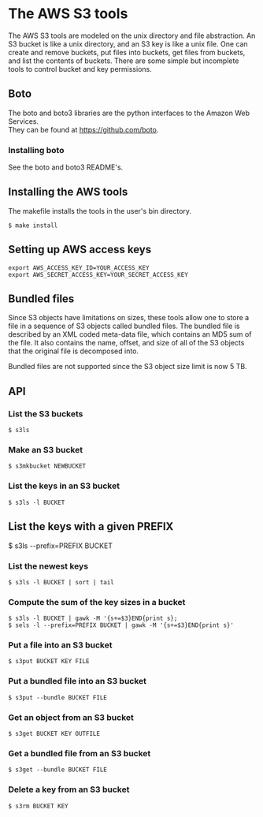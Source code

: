 # The AWS S3 tools
The AWS S3 tools are modeled on the unix directory and file abstraction.
An S3 bucket is like a unix directory, and an S3 key is like a unix file.
One can create and remove buckets, put files into buckets, get files from buckets, and list
the contents of buckets.   There are some simple but incomplete tools to 
control bucket and key permissions.

## Boto
The boto and boto3 libraries are the python interfaces to the Amazon Web Services.  
They can be found at https://github.com/boto.

### Installing boto
See the boto and boto3 README's.

## Installing the AWS tools
The makefile installs the tools in the user's bin directory.

    $ make install

## Setting up AWS access keys
    export AWS_ACCESS_KEY_ID=YOUR_ACCESS_KEY
    export AWS_SECRET_ACCESS_KEY=YOUR_SECRET_ACCESS_KEY

## Bundled files
Since S3 objects have limitations on sizes, these tools allow one to store a file in a sequence of S3 objects
called bundled files.  The bundled file is described by an XML coded meta-data file, which contains an MD5 sum
of the file.  It also contains the name, offset, and size of all of the S3 objects that the original file is 
decomposed into.

Bundled files are not supported since the S3 object size limit is now 5 TB.

## API

### List the S3 buckets
    $ s3ls

### Make an S3 bucket
    $ s3mkbucket NEWBUCKET

### List the keys in an S3 bucket
    $ s3ls -l BUCKET

## List the keys with a given PREFIX
   $ s3ls --prefix=PREFIX BUCKET

### List the newest keys
    $ s3ls -l BUCKET | sort | tail

### Compute the sum of the key sizes in a bucket
    $ s3ls -l BUCKET | gawk -M '{s+=$3}END{print s};
    $ sels -l --prefix=PREFIX BUCKET | gawk -M '{s+=$3}END{print s}'

### Put a file into an S3 bucket
    $ s3put BUCKET KEY FILE

### Put a bundled  file into an S3 bucket
    $ s3put --bundle BUCKET FILE

### Get an object from an S3 bucket
    $ s3get BUCKET KEY OUTFILE

### Get a bundled file from an S3 bucket
    $ s3get --bundle BUCKET FILE

### Delete a key from an S3 bucket
    $ s3rm BUCKET KEY


